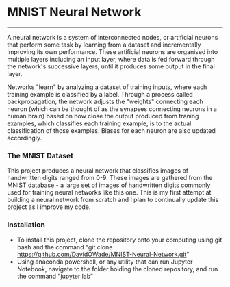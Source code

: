 # MNIST Neural Network
---
A neural network is a system of interconnected nodes, or artificial neurons that perform some task by learning from a dataset and incrementally improving its own performance. These artificial neurons are organised into multiple layers including an input layer, where data is fed forward through the network's successive layers, until it produces some output in the final layer.

Networks "learn" by analyzing a dataset of training inputs, where each training example is classified by a label. Through a process called backpropagation, the network adjusts the "weights" connecting each neuron (which can be thought of as the synapses connecting neurons in a human brain) based on how close the output produced from traning examples, which classifies each training example, is to the actual classification of those examples. Biases for each neuron are also updated accordingly.

### The MNIST Dataset
This project produces a neural network that classifies images of handwritten digits ranged from 0-9. These images are gathered from the MNIST database - a large set of images of handwritten digits commonly used for training neural networks like this one. This is my first attempt at building a neural network from scratch and I plan to continually update this project as I improve my code.

### Installation
- To install this project, clone the repository onto your computing using git bash and the command "git clone https://github.com/DavidOWade/MNIST-Neural-Network.git"
- Using anaconda powershell, or any utility that can run Jupyter Notebook, navigate to the folder holding the cloned repository, and run the command "jupyter lab"
